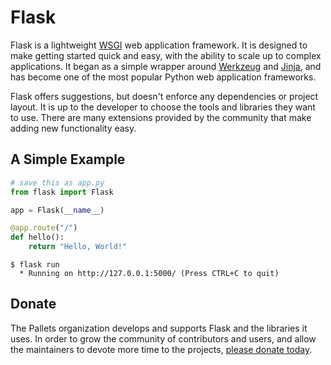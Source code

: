 # Flask 

Flask is a lightweight [WSGI][] web application framework. It is designed
to make getting started quick and easy, with the ability to scale up to
complex applications. It began as a simple wrapper around [Werkzeug][]
and [Jinja][], and has become one of the most popular Python web
application frameworks.

Flask offers suggestions, but doesn't enforce any dependencies or
project layout. It is up to the developer to choose the tools and
libraries they want to use. There are many extensions provided by the
community that make adding new functionality easy.

[WSGI]: https://wsgi.readthedocs.io/
[Werkzeug]: https://werkzeug.palletsprojects.com/
[Jinja]: https://jinja.palletsprojects.com/


## A Simple Example

```python
# save this as app.py
from flask import Flask

app = Flask(__name__)

@app.route("/")
def hello():
    return "Hello, World!"
```

```
$ flask run
  * Running on http://127.0.0.1:5000/ (Press CTRL+C to quit)
```


## Donate

The Pallets organization develops and supports Flask and the libraries
it uses. In order to grow the community of contributors and users, and
allow the maintainers to devote more time to the projects, [please
donate today][].

[please donate today]: https://palletsprojects.com/donate
